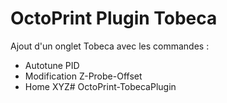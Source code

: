 OctoPrint Plugin Tobeca
=========================

Ajout d'un onglet Tobeca avec les commandes :

- Autotune PID
- Modification Z-Probe-Offset
- Home XYZ#   O c t o P r i n t - T o b e c a P l u g i n  
 